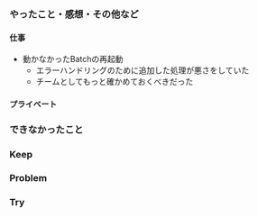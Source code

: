 ### やったこと・感想・その他など

#### 仕事

- 動かなかったBatchの再起動
  - エラーハンドリングのために追加した処理が悪さをしていた
  - チームとしてもっと確かめておくべきだった

#### プライベート




### できなかったこと


### Keep



### Problem 



### Try


